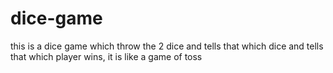 # dice-game
this is a dice game which throw the 2 dice and tells that which dice and tells that which player wins, it is like a game of toss
